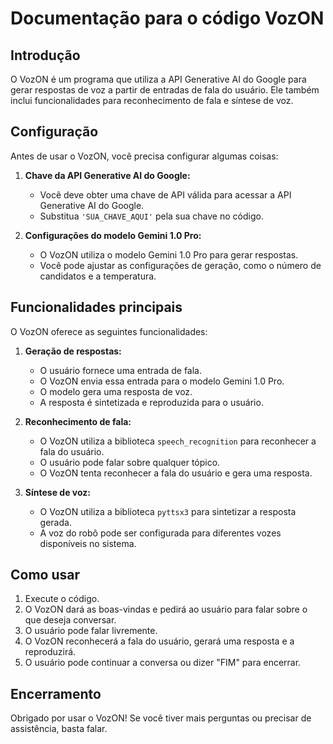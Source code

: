 # Documentação para o código VozON

## Introdução
O VozON é um programa que utiliza a API Generative AI do Google para gerar respostas de voz a partir de entradas de fala do usuário. Ele também inclui funcionalidades para reconhecimento de fala e síntese de voz.

## Configuração
Antes de usar o VozON, você precisa configurar algumas coisas:

1. **Chave da API Generative AI do Google:**
   - Você deve obter uma chave de API válida para acessar a API Generative AI do Google.
   - Substitua `'SUA_CHAVE_AQUI'` pela sua chave no código.

2. **Configurações do modelo Gemini 1.0 Pro:**
   - O VozON utiliza o modelo Gemini 1.0 Pro para gerar respostas.
   - Você pode ajustar as configurações de geração, como o número de candidatos e a temperatura.

## Funcionalidades principais
O VozON oferece as seguintes funcionalidades:

1. **Geração de respostas:**
   - O usuário fornece uma entrada de fala.
   - O VozON envia essa entrada para o modelo Gemini 1.0 Pro.
   - O modelo gera uma resposta de voz.
   - A resposta é sintetizada e reproduzida para o usuário.

2. **Reconhecimento de fala:**
   - O VozON utiliza a biblioteca `speech_recognition` para reconhecer a fala do usuário.
   - O usuário pode falar sobre qualquer tópico.
   - O VozON tenta reconhecer a fala do usuário e gera uma resposta.

3. **Síntese de voz:**
   - O VozON utiliza a biblioteca `pyttsx3` para sintetizar a resposta gerada.
   - A voz do robô pode ser configurada para diferentes vozes disponíveis no sistema.

## Como usar
1. Execute o código.
2. O VozON dará as boas-vindas e pedirá ao usuário para falar sobre o que deseja conversar.
3. O usuário pode falar livremente.
4. O VozON reconhecerá a fala do usuário, gerará uma resposta e a reproduzirá.
5. O usuário pode continuar a conversa ou dizer "FIM" para encerrar.

## Encerramento
Obrigado por usar o VozON! Se você tiver mais perguntas ou precisar de assistência, basta falar.
